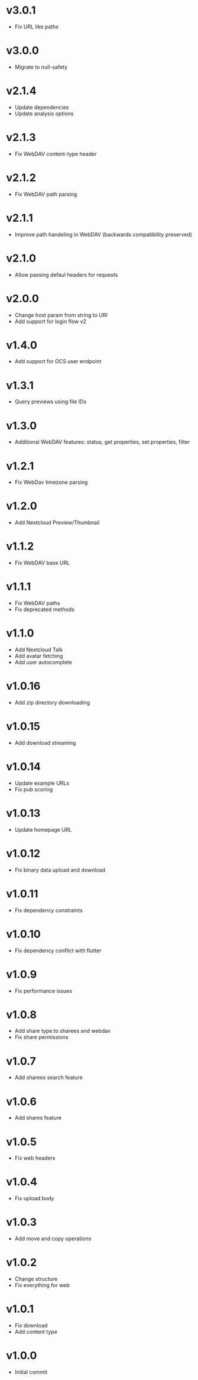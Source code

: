 # v3.0.1
* Fix URL like paths

# v3.0.0
* Migrate to null-safety

# v2.1.4
* Update dependencies
* Update analysis options

# v2.1.3
* Fix WebDAV content-type header

# v2.1.2
* Fix WebDAV path parsing

# v2.1.1
* Improve path handeling in WebDAV (backwards compatibility preserved)

# v2.1.0
* Allow passing defaul headers for requests

# v2.0.0
* Change host param from string to URI
* Add support for login flow v2

# v1.4.0
* Add support for OCS user endpoint

# v1.3.1
* Query previews using file IDs

# v1.3.0
* Additional WebDAV features: status, get properties, set properties, filter

# v1.2.1
* Fix WebDav timezone parsing

# v1.2.0
* Add Nextcloud Preview/Thumbnail

# v1.1.2
* Fix WebDAV base URL

# v1.1.1
* Fix WebDAV paths
* Fix deprecated methods

# v1.1.0
* Add Nextcloud Talk
* Add avatar fetching
* Add user autocomplete

# v1.0.16
* Add zip directory downloading

# v1.0.15
* Add download streaming

# v1.0.14
* Update example URLs
* Fix pub scoring

# v1.0.13
* Update homepage URL

# v1.0.12
* Fix binary data upload and download

# v1.0.11
* Fix dependency constraints

# v1.0.10
* Fix dependency conflict with flutter

# v1.0.9
* Fix performance issues

# v1.0.8
* Add share type to sharees and webdav
* Fix share permissions

# v1.0.7
* Add sharees search feature

# v1.0.6
* Add shares feature

# v1.0.5
* Fix web headers

# v1.0.4
* Fix upload body

# v1.0.3
* Add move and copy operations

# v1.0.2
* Change structure
* Fix everything for web

# v1.0.1
* Fix download
* Add content type

# v1.0.0
* Initial commit
